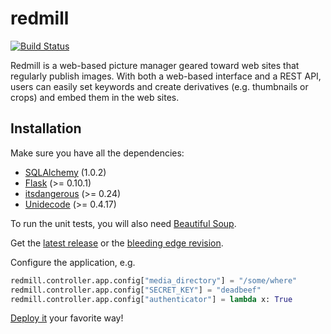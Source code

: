 # redmill

[![Build Status](https://travis-ci.org/lamyj/redmill.svg?branch=master)](https://travis-ci.org/lamyj/redmill)

Redmill is a web-based picture manager geared toward web sites that regularly
publish images. With both a web-based interface and a REST API, users can easily
set keywords and create derivatives (e.g. thumbnails or crops) and embed them
in the web sites.

## Installation

Make sure you have all the dependencies:

* [SQLAlchemy](http://www.sqlalchemy.org/) (1.0.2)
* [Flask](http://flask.pocoo.org/) (>= 0.10.1)
* [itsdangerous](https://pythonhosted.org/itsdangerous/) (>= 0.24)
* [Unidecode](https://pypi.python.org/pypi/Unidecode) (>= 0.4.17)

To run the unit tests, you will also need [Beautiful Soup](http://www.crummy.com/software/BeautifulSoup/).

Get the [latest release](https://github.com/lamyj/redmill/releases) or the
[bleeding edge revision](https://github.com/lamyj/redmill).

Configure the application, e.g.

```python
redmill.controller.app.config["media_directory"] = "/some/where"
redmill.controller.app.config["SECRET_KEY"] = "deadbeef"
redmill.controller.app.config["authenticator"] = lambda x: True
```

[Deploy it](http://flask.pocoo.org/docs/0.10/deploying/) your favorite way!

